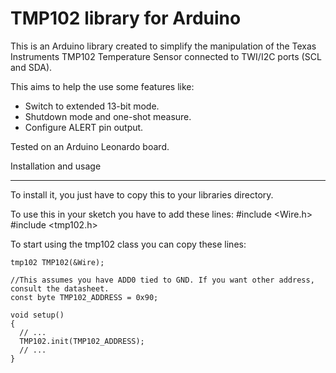 TMP102 library for Arduino
=============
This is an Arduino library created to simplify the manipulation of the
Texas Instruments TMP102 Temperature Sensor connected to TWI/I2C ports (SCL and SDA).

This aims to help the use some features like:
* Switch to extended 13-bit mode.
* Shutdown mode and one-shot measure.
* Configure ALERT pin output.

Tested on an Arduino Leonardo board.

Installation and usage
______________________

To install it, you just have to copy this to your libraries directory.

To use this in your sketch you have to add these lines:
    \#include \<Wire.h\>
    \#include \<tmp102.h\>

To start using the tmp102 class you can copy these lines:
  
    tmp102 TMP102(&Wire);
    
    //This assumes you have ADD0 tied to GND. If you want other address, consult the datasheet.
    const byte TMP102_ADDRESS = 0x90;
    
    void setup()
    {
      // ...
      TMP102.init(TMP102_ADDRESS);
      // ...
    }
  
  
